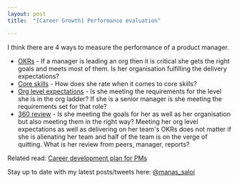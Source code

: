 ```yaml
---
layout: post
title:  "[Career Growth] Performance evaluation"

---
```


I think there are 4 ways to measure the performance of a product manager.

- [OKRs](https://rework.withgoogle.com/guides/set-goals-with-okrs/steps/introduction/) - If a manager is leading an org then it is critical she gets the right goals and meets most of them. Is her organisation fulfilling the delivery expectations?
- [Core skills](https://snowflake.medium.com/#1,2,3,2,4,1,1,4,3,2,0,4,2,2,3,0,Cersei%20Lannister,Senior%20Group%20Lead) - How does she rate when it comes to core skills?
- [Org level expectations](https://www.sachinrekhi.com/product-management-career-ladders-at-8-top-technology-firms) -  Is she meeting the requirements for the level she is in the org ladder? If she is a senior manager is she meeting the requirements set for that role?
- [360 review](https://support.reflektive.com/hc/en-us/articles/360000578686-Preparing-for-a-Review) - Is she meeting the goals for her as well as her organisation but also meeting them in the right way? Meeting her  org level expectations as well as delivering on her team's OKRs does not matter if she is alienating her team and half of the team is on the verge of quitting. What is her review from peers, manager, reports?

Related read: [Career development plan for PMs](https://manassaloi.com/2020/05/11/career-dev-plan.html)

Stay up to date with my latest posts/tweets here: [@manas_saloi](http://twitter.com/manas_saloi)
